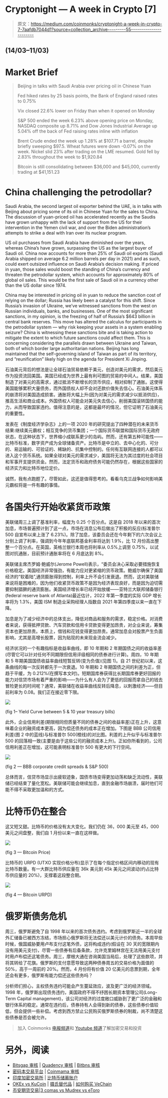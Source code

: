 # Cryptonight — A week in Crypto [7]

> 原文：<https://medium.com/coinmonks/cryptonight-a-week-in-crypto-7-7aafdb7044d1?source=collection_archive---------55----------------------->

## (14/03–11/03)

# Market Brief

> Beijing in talks with Saudi Arabia over pricing oil in Chinese Yuan
> 
> Fed hiked rates by 25 basis points, the Bank of England raised rates to 0.75%
> 
> Vix closed 22.6% lower on Friday than when it opened on Monday
> 
> S&P 500 ended the week 6.23% above opening price on Monday, NASDAQ composite up 8.71% and Dow Jones Industrial Average up 5.04% off the back of Fed raising rates inline with inflation
> 
> Brent Crude ended the week up 1.28% at $107.71 a barrel, despite briefly sweeping $97.5\. Wheat futures were down -0.07% on the week. Nickel slid 23% after trading on the LME resumed. Gold fell by 2.83% throughout the week to $1,920.84
> 
> Bitcoin is still consolidating between $36,000 and $45,000, currently trading at $41,151.23

# China challenging the petrodollar?

Saudi Arabia, the second largest oil exporter behind the UAE, is in talks with Beijing about pricing some of its oil in Chinese Yuan for the sales to China. The discussion of yuan-priced oil has accelerated recently as the Saudis have grown unhappy with the lack of support from the US for their intervention in the Yemen civil war, and over the Biden administration’s attempts to strike a deal with Iran over its nuclear program.

US oil purchases from Saudi Arabia have diminished over the years, whereas China’s have grown, surpassing the US as the largest buyer of Saudi oil. China now accounts for more than 25% of Saudi oil exports (Saudi Arabia shipped on average 6.2 million barrels per day in 2021) and as such, could exert outsized influence on Saudi Arabia’s decision making. If priced in yuan, those sales would boost the standing of China’s currency and threaten the petrodollar system, which accounts for approximately 80% of global oil sales. This would be the first sale of Saudi oil in a currency other than the US dollar since 1974.

China may be interested in pricing oil in yuan to reduce the sanction cost of relying on the dollar; Russia has likely been a catalyst for this shift. Since Russia’s invasion of Ukraine, we’ve witnessed sanctions from the west on Russian individuals, banks, and businesses. One of the most significant sanctions, in my opinion, is the freezing of half of Russia’s $643 billion in central bank reserves. This move has altered the calculus for participants in the petrodollar system — why risk keeping your assets in a system enabling seizure? China is witnessing these sanctions bite and is taking action to mitigate the extent to which future sanctions could affect them. This is concerning considering the parallels drawn between Ukraine and Taiwan, both of which border large authoritarian nations. Beijing has long maintained that the self-governing island of Taiwan as part of its territory, and “reunification” likely high on the agenda for President Xi Jinping.

石油美元背后的想法是让全球石油贸易依赖于美元，创造对美元的需求，然后美元作为投资流回美国。美国已经成为世界上最有利可图的贸易的中间人。结果，美国制造了对美元的高需求，通过抵消不断增长的货币供应，相对抑制了通胀。这使得美国能够累积大量债务，而外国债权人却不会对还款价值失去信心。石油美元体系的崩溃将对美国造成损害。通胀将大幅上升(因为对美元的需求减少以抵消供应)，推高生活和商业成本。外国债权人可能会对美元失去信心，削弱美国滚转国债的能力，从而导致国家违约。值得注意的是，这都是最坏的情况，但它证明了石油美元的重要性。

发表在《制度经济学杂志》上的一项 2020 年的研究提出了四种潜在的未来货币结果:继续美元霸权；相互竞争的货币集团；一个国际货币联盟和国际货币无政府状态，在这种状态下，世界缩小成联系更少的岛屿。然而，还有第五种可能性——比特币标准，数字资产成为全球储备资产。比特币是中立的、去中心化的、可分的、易运输的、可验证的、稀缺的、抗集中控制的。任何有互联网连接的人都可以进入这个货币系统。如果全球对美元的需求减少，美国将无法为其过度的社会项目和军事开支提供资金。然而，法定货币和政府债务可能仍然存在，根据这些国家的经济实力和比特币地位定价。

诚然，我有点跑题了。尽管如此，这还是值得思考的。看看乌克兰战争如何影响美元霸权将是一件有趣的事情。

# 各国央行开始收紧货币政策

美联储周三上调了基准利率，幅度为 0.25 个百分点。这是自 2018 年以来的首次加息，市场普遍预计到了这一点，市场在消息公布后做出了积极的反应(标准普尔 500 自宣布以来上涨了 6.23%)。除了加息，该委员会还在今年剩下的六次会议上分别上调了利率，强调到今年年底联邦基金利率将达到 1.9%，比 12 月份高出整整一个百分点。在英国，英格兰银行本周也将利率从 0.5%上调至 0.75%，以试图对抗通胀，目前预计通胀率将在 6 月底达到 8%。

美联储主席杰罗姆·鲍威尔(Jerome Powell)表示，“委员会决心采取必要措施恢复价格稳定。美国经济非常强劲，有能力应对更紧缩的货币政策。鲍威尔确保了美国经济的“软着陆”,通货膨胀得到控制，利率上升不会引发衰退。然而，这对美联储来说将是困难的，因为他们收紧货币政策不是因为经济表现良好，而是因为迫切需要抑制猖獗的通货膨胀。美国经济增长率已经开始放缓——亚特兰大联邦储备银行(federal reserve bank of Atlanta)最近估计，2022 年第一季度的实际 GDP 增长率将为 1.3%，美国 ISM 制造业采购经理人指数自 2021 年第四季度以来一直在下降。

加息是为了减少经济中的总体支出，降低对商品和服务的需求，稳定价格。对消费者来说，获得抵押贷款、汽车贷款和信用卡贷款变得更加昂贵，对企业来说，筹集资本也更加昂贵。本质上，借钱和花钱变得更加昂贵。通常加息会对股票产生负面影响，尤其是高增长股票，因为贴现的未来现金流会减少。

经济状况的一个有趣指标是收益率曲线，即 10 年期和 2 年期国债之间的收益率差(尽管它可以针对任何不同期限但信用评级相同的债券进行计算)。周四，10 年期和 5 年期美国国债收益率曲线短暂反转(变为负值)(见图 1)。自 21 世纪初以来，这条曲线的每一次反转都先于一次衰退。10 年期和 2 年期国债之间的利差为正，但趋于平缓，为 0.212%(在撰写本文时)。短期国库券获得比长期国库券更好回报的能力对信贷市场有着严重的影响——为什么有人会为了更低的回报而拿自己的钱去冒险更长的时间呢？通常，美联储在收益率曲线反转后降息，以刺激经济——但目前利率为 0.08。我们正在接近零下限。

![](img/b68b900fd7d6e36d3a2d3f6bffceb4e8.png)

(fig 1– Yield Curve between 5 & 10 year treasury bills)

此外，企业信用利差(期限相同但质量不同的债券之间的收益率差)正在上升，这意味着企业的融资成本更高，因为偿还债务的成本正在增加。下图是 BBB 公司信用利差(图 2 中的蓝线)与标准普尔 500(橙线)的对比图。利差的上升似乎与标准普尔 500 的回落相一致(主要是由于这些公司的融资成本上升)。正如你所看到的，公司信用利差正在增加，这可能表明标准普尔 500 有更大的下行空间。

![](img/23eb395c22f8d259b945f106b4d53aca.png)

(fig 2 — BBB corporate credit spreads & S&P 500)

总体而言，信贷市场显示出疲软迹象，国债市场变得更加动荡和缺乏流动性，美联储已经结束了量化宽松。美联储可能会继续加息，直到金融市场崩溃，届时他们可能不得不采取更加温和的方式。

# 比特币仍在整合

这又短又甜。比特币的价格没有太大变化。我们仍在 36，000 美元至 45，000 美元之间盘整，我们自 1 月份以来一直在这样做。

![](img/fc0c571f57709ff62a590d6d106f9bec.png)

(fig 3 — Bitcoin Price)

比特币的 URPD (UTXO 实现价格分布)显示了在每个指定价格区间内移动的现有比特币数量。有一大群比特币供应量在 36k 美元到 45k 美元之间波动(约占比特币供应量的 20%)，支撑着这段整合期。

![](img/e17bcd5e5a8dcdb85a113e3da38eeea4.png)

(fig 4 — Bitcoin URPD)

# 俄罗斯债务危机

周三，俄罗斯避免了自 1998 年以来的首次债务违约。考虑到俄罗斯近一半的全球外汇储备已被西方冻结，市场担心俄罗斯将无法偿还以美元计价的债务。本周早些时候，俄国威胁要用卢布支付这笔外债，这将构成违约(假设在 30 天的宽限期内没有用美元支付)，尽管一些债券有后备条款，允许克里姆林宫在无法用美元支付时用卢布偿还这笔债务。周三，摩根大通在咨询美国当局后，处理了这些款项，并将其转给了花旗。俄罗斯的支付意愿导致这两种债券周五的交易价格为面值的 50%，高于一周前的 20%。然而，4 月份将有价值 20 亿美元的息票到期，全年还会有更多，俄罗斯有能力偿还这些债务吗？

分析师们担心，主权债务违约可能会产生蔓延效应，波及更广泛的经济领域。1998 年，俄罗斯出现债务违约，美国政府不得不纾困长期资本管理公司(Long-Term Capital management)，该公司对经济的过度敞口威胁到了更广泛的金融和银行体系的稳定。通常在违约后，债券持有人会得到新的债券，这些债券价值较低，但会提供一些补偿。考虑到西方禁止公民购买俄罗斯债券的制裁，尚不清楚这些债券是否会被允许。

> 加入 Coinmonks [电报频道](https://t.me/coincodecap)和 [Youtube 频道](https://www.youtube.com/c/coinmonks/videos)了解加密交易和投资

# 另外，阅读

*   [Bitsgap 审核](/coinmonks/bitsgap-review-a-crypto-trading-bot-that-makes-easy-money-a5d88a336df2) | [Quadency 审核](/coinmonks/quadency-review-a-crypto-trading-automation-platform-3068eaa374e1) | [Bitbns 审核](/coinmonks/bitbns-review-38256a07e161)
*   [密码本交易平台](/coinmonks/top-10-crypto-copy-trading-platforms-for-beginners-d0c37c7d698c) | [Coinmama 审核](/coinmonks/coinmama-review-ace5641bde6e)
*   [印度加密交易所](/coinmonks/bitcoin-exchange-in-india-7f1fe79715c9) | [比特币储蓄账户](/coinmonks/bitcoin-savings-account-e65b13f92451)
*   [OKEx vs KuCoin](https://coincodecap.com/okex-kucoin) | [摄氏替代品](https://coincodecap.com/celsius-alternatives) | [如何购买 VeChain](https://coincodecap.com/buy-vechain)
*   [币安期货交易](https://coincodecap.com/binance-futures-trading)|[3 comas vs Mudrex vs eToro](https://coincodecap.com/mudrex-3commas-etoro)